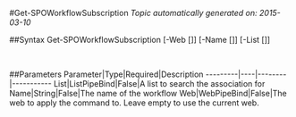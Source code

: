 #Get-SPOWorkflowSubscription
*Topic automatically generated on: 2015-03-10*


##Syntax
    Get-SPOWorkflowSubscription [-Web [<WebPipeBind>]] [-Name [<String>]] [-List [<ListPipeBind>]]

&nbsp;

##Parameters
Parameter|Type|Required|Description
---------|----|--------|-----------
List|ListPipeBind|False|A list to search the association for
Name|String|False|The name of the workflow
Web|WebPipeBind|False|The web to apply the command to. Leave empty to use the current web.
